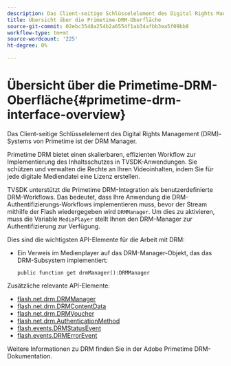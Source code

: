 ```yaml
---
description: Das Client-seitige Schlüsselelement des Digital Rights Management (DRM)-Systems von Primetime ist der DRM Manager.
title: Übersicht über die Primetime-DRM-Oberfläche
source-git-commit: 02ebc3548a254b2a6554f1ab34afbb3ea5f09bb8
workflow-type: tm+mt
source-wordcount: '225'
ht-degree: 0%

---
```


# Übersicht über die Primetime-DRM-Oberfläche{#primetime-drm-interface-overview}

Das Client-seitige Schlüsselelement des Digital Rights Management (DRM)-Systems von Primetime ist der DRM Manager.

<!--<a id="section_4DD54E085AB345FE9BE00865E56B28DB"></a>-->

Primetime DRM bietet einen skalierbaren, effizienten Workflow zur Implementierung des Inhaltsschutzes in TVSDK-Anwendungen. Sie schützen und verwalten die Rechte an Ihren Videoinhalten, indem Sie für jede digitale Mediendatei eine Lizenz erstellen.

TVSDK unterstützt die Primetime DRM-Integration als benutzerdefinierte DRM-Workflows. Das bedeutet, dass Ihre Anwendung die DRM-Authentifizierungs-Workflows implementieren muss, bevor der Stream mithilfe der Flash wiedergegeben wird `DRMManager`. Um dies zu aktivieren, muss die Variable `MediaPlayer` stellt Ihnen den DRM-Manager zur Authentifizierung zur Verfügung.

Dies sind die wichtigsten API-Elemente für die Arbeit mit DRM:

* Ein Verweis im Medienplayer auf das DRM-Manager-Objekt, das das DRM-Subsystem implementiert:

  ```
  public function get drmManager():DRMManager 
  ```

<!--<a id="section_4204CE2731A44F67A3664AEDE8CCCA47"></a>-->

Zusätzliche relevante API-Elemente:

* [flash.net.drm.DRMManager](https://help.adobe.com/en_US/FlashPlatform/reference/actionscript/3/flash/net/drm/DRMManager.html)
* [flash.net.drm.DRMContentData](https://help.adobe.com/en_US/FlashPlatform/reference/actionscript/3/flash/net/drm/DRMContentData.html)
* [flash.net.drm.DRMVoucher](https://help.adobe.com/en_US/FlashPlatform/reference/actionscript/3/flash/net/drm/DRMVoucher.html)
* [flash.net.drm.AuthenticationMethod](https://help.adobe.com/en_US/FlashPlatform/reference/actionscript/3/flash/net/drm/AuthenticationMethod.html)
* [flash.events.DRMStatusEvent](https://help.adobe.com/en_US/FlashPlatform/reference/actionscript/3/flash/events/DRMStatusEvent.html)
* [flash.events.DRMErrorEvent](https://help.adobe.com/en_US/FlashPlatform/reference/actionscript/3/flash/events/DRMErrorEvent.html)

<!--<a id="section_F58941D68EB94A5EBD1C7454D2A1B17A"></a>-->

Weitere Informationen zu DRM finden Sie in der Adobe Primetime DRM-Dokumentation.
